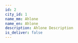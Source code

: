 ```yaml
---
id: 2
city_id: 1
name_mm: Ahlone
name_en: Ahlone
description: Ahlone Description
is_deliver: false
---
```

